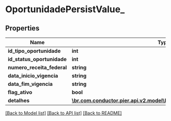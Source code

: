 # OportunidadePersistValue_

## Properties
Name | Type | Description | Notes
------------ | ------------- | ------------- | -------------
**id_tipo_oportunidade** | **int** | {{{oportunidade_persist_id_tipo_oportunidade_value}}} | 
**id_status_oportunidade** | **int** | {{{oportunidade_persist_id_status_oportunidade_value}}} | 
**numero_receita_federal** | **string** | {{{oportunidade_persist_numero_receita_federal_value}}} | 
**data_inicio_vigencia** | **string** | {{{oportunidade_persist_data_inicio_vigencia_value}}} | 
**data_fim_vigencia** | **string** | {{{oportunidade_persist_data_fim_vigencia_value}}} | 
**flag_ativo** | **bool** | {{{oportunidade_persist_flag_ativo_value}}} | 
**detalhes** | [**\br.com.conductor.pier.api.v2.model\DetalheOportunidadePersistValue_[]**](DetalheOportunidadePersistValue_.md) | {{{oportunidade_persist_detalhes_value}}} | 

[[Back to Model list]](../README.md#documentation-for-models) [[Back to API list]](../README.md#documentation-for-api-endpoints) [[Back to README]](../README.md)


